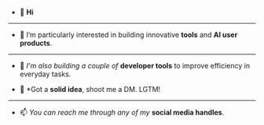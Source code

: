 - 👋 **Hi**

---

- 🌱 I’m particularly interested in building innovative **tools** and **AI user products**.

---

- 🔧 *I'm also building a couple of* **developer tools** to improve efficiency in everyday tasks.

- 💞️ *Got a **solid idea**, shoot me a DM. LGTM!

---

- 📫 *You can reach me through any of my* **social media handles**.

<!---- ⚡ Fun fact: ...--->


<!---
devroy10/devroy10 is a ✨ special ✨ repository because its `README.md` (this file) appears on your GitHub profile.
You can click the Preview link to take a look at your changes.
--->
